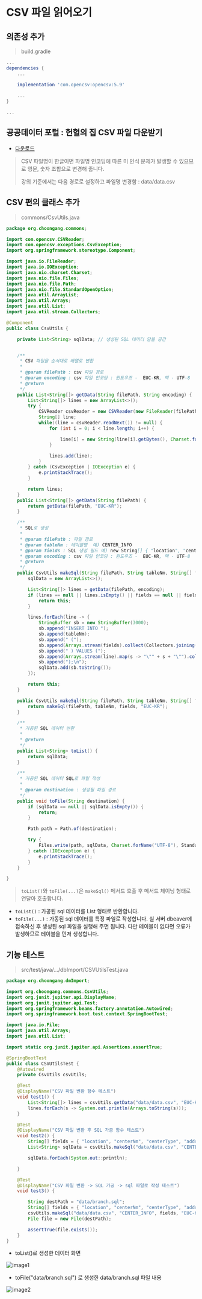 # CSV 파일 읽어오기

## 의존성 추가 

> build.gradle 

```groovy
...
dependencies {
    ...

    implementation 'com.opencsv:opencsv:5.9'
    
    ...
}

...

```

## 공공데이터 포털 : 헌혈의 집 CSV 파일 다운받기

- [다운로드](https://www.data.go.kr/data/15050729/fileData.do#tab-layer-file)

> CSV 파일명이 한글이면 파일명 인코딩에 따른 미 인식 문제가 발생할 수 있으므로 영문, 숫자 조합으로 변경해 줍니다.
>
> 강의 기준에서는 다음 경로로 설정하고 파일명 변경함 : data/data.csv


## CSV 편의 클래스 추가 

> commons/CsvUtils.java

```java
package org.choongang.commons;

import com.opencsv.CSVReader;
import com.opencsv.exceptions.CsvException;
import org.springframework.stereotype.Component;

import java.io.FileReader;
import java.io.IOException;
import java.nio.charset.Charset;
import java.nio.file.Files;
import java.nio.file.Path;
import java.nio.file.StandardOpenOption;
import java.util.ArrayList;
import java.util.Arrays;
import java.util.List;
import java.util.stream.Collectors;

@Component
public class CsvUtils {

    private List<String> sqlData; // 생성된 SQL 데이터 담을 공간


    /**
     * CSV 파일을 순서대로 배열로 변환
     *
     * @param filePath : csv 파일 경로
     * @param encoding : csv 파일 인코딩 : 윈도우즈 -  EUC-KR, 맥 - UTF-8
     * @return
     */
    public List<String[]> getData(String filePath, String encoding) {
        List<String[]> lines = new ArrayList<>();
        try {
            CSVReader csvReader = new CSVReader(new FileReader(filePath, Charset.forName(encoding)));
            String[] line;
            while((line = csvReader.readNext()) != null) {
                for (int i = 0; i < line.length; i++) {

                    line[i] = new String(line[i].getBytes(), Charset.forName("UTF-8"));
                }

                lines.add(line);
            }
        } catch (CsvException | IOException e) {
            e.printStackTrace();
        }

        return lines;
    }
    public List<String[]> getData(String filePath) {
        return getData(filePath, "EUC-KR");
    }

    /**
     * SQL로 생성
     *
     * @param filePath : 파일 경로
     * @param tableNm : 테이블명  예) CENTER_INFO
     * @param fields : SQL 생성 필드 예) new String[] { "location", "centerNm", "centerType", "address", "tel"};
     * @param encoding : csv 파일 인코딩 : 윈도우즈 -  EUC-KR, 맥 - UTF-8
     * @return
     */
    public CsvUtils makeSql(String filePath, String tableNm, String[] fields, String encoding) {
        sqlData = new ArrayList<>();

        List<String[]> lines = getData(filePath, encoding);
        if (lines == null || lines.isEmpty() || fields == null || fields.length == 0) {
            return this;
        }

        lines.forEach(line -> {
            StringBuffer sb = new StringBuffer(3000);
            sb.append("INSERT INTO ");
            sb.append(tableNm);
            sb.append(" (");
            sb.append(Arrays.stream(fields).collect(Collectors.joining(",")));
            sb.append(" ) VALUES (");
            sb.append(Arrays.stream(line).map(s -> "\"" + s + "\"").collect(Collectors.joining(",")));
            sb.append(");\n");
            sqlData.add(sb.toString());
        });

        return this;
    }

    public CsvUtils makeSql(String filePath, String tableNm, String[] fields) {
        return makeSql(filePath, tableNm, fields, "EUC-KR");
    }

    /**
     * 가공된 SQL 데이터 반환
     *
     * @return
     */
    public List<String> toList() {
        return sqlData;
    }

    /**
     * 가공된 SQL 데이터 SQL로 파일 작성
     *
     * @param destination : 생성될 파일 경로
     */
    public void toFile(String destination) {
        if (sqlData == null || sqlData.isEmpty()) {
            return;
        }

        Path path = Path.of(destination);

        try {
            Files.write(path, sqlData, Charset.forName("UTF-8"), StandardOpenOption.CREATE);
        } catch (IOException e) {
            e.printStackTrace();
        }
    }

}
```

> <code>toList()</code>와 <code>toFile(...)</code>은 <code>makeSql()</code> 메서드 호출 후 메서드 체이닝 형태로 연달아 호출합니다.

- <code>toList()</code> :  가공된 sql 데이터를 List 형태로 반환합니다.
- <code>toFile(...)</code> : 가동된 sql 데이터를 특정 파일로 작성합니다. 실 서버 dbeaver에 접속하신 후 생성된 sql 파일을 실행해 주면 됩니다. 다만 테이블이 없다면 오류가 발생하므로 테이블을 먼저 생성합니다.

## 기능 테스트 

> src/test/java/.../dbImport/CSVUtilsTest.java

```java 
package org.choongang.dmImport;

import org.choongang.commons.CsvUtils;
import org.junit.jupiter.api.DisplayName;
import org.junit.jupiter.api.Test;
import org.springframework.beans.factory.annotation.Autowired;
import org.springframework.boot.test.context.SpringBootTest;

import java.io.File;
import java.util.Arrays;
import java.util.List;

import static org.junit.jupiter.api.Assertions.assertTrue;

@SpringBootTest
public class CSVUtilsTest {
    @Autowired
    private CsvUtils csvUtils;

    @Test
    @DisplayName("CSV 파일 변환 함수 테스트")
    void test1() {
        List<String[]> lines = csvUtils.getData("data/data.csv", "EUC-KR");
        lines.forEach(s -> System.out.println(Arrays.toString(s)));
    }

    @Test
    @DisplayName("CSV 파일 변환 후 SQL 가공 함수 테스트")
    void test2() {
        String[] fields = { "location", "centerNm", "centerType", "address", "tel"};
        List<String> sqlData = csvUtils.makeSql("data/data.csv", "CENTER_INFO", fields, "EUC-KR").toList();

        sqlData.forEach(System.out::println);

    }

    @Test
    @DisplayName("CSV 파일 변환 -> SQL 가공 -> sql 파일로 작성 테스트")
    void test3() {

        String destPath = "data/branch.sql";
        String[] fields = { "location", "centerNm", "centerType", "address", "tel"};
        csvUtils.makeSql("data/data.csv", "CENTER_INFO", fields, "EUC-KR").toFile(destPath);
        File file = new File(destPath);

        assertTrue(file.exists());
    }
}
```

- toList()로 생성한 데이터 화면

![image1](https://raw.githubusercontent.com/yonggyo1125/lecture_portfolio/master/images/csv/image1.png)


- toFile("data/branch.sql") 로 생성한 data/branch.sql 파일 내용

![image2](https://raw.githubusercontent.com/yonggyo1125/lecture_portfolio/master/images/csv/image2.png)
